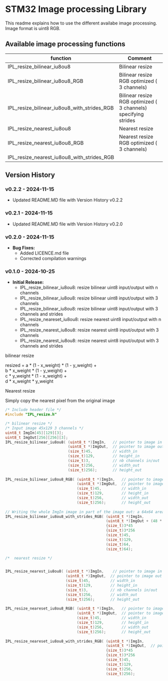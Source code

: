 # STM32 Image processing Library

This readme explains how to use the different availabe image processing.   
Image format is uint8 RGB.

## Available image processing functions


| function        | Comment                 |
|---------------|----------------------|
| IPL_resize_bilinear_iu8ou8        | Bilinear resize      |
| IPL_resize_bilinear_iu8ou8_RGB        | Bilinear resize  RGB optimized ( 3 channels)     |
| IPL_resize_bilinear_iu8ou8_with_strides_RGB | Bilinear resize RGB optimized ( 3 channels)  specifying strides |
| IPL_resize_nearest_iu8ou8 | Nearest resize |
| IPL_resize_nearest_iu8ou8_RGB | Nearest resize RGB optimized ( 3 channels) |
| IPL_resize_nearest_iu8ou8_with_strides_RGB |  | Nearest resize RGB optimized ( 3 channels) specifying strides |


## Version History

### v0.2.2 - 2024-11-15
- Updated README.MD file with Version History v0.2.2


### v0.2.1 - 2024-11-15
- Updated README.MD file with Version History v0.2.0

### v0.2.0 - 2024-11-15
- **Bug Fixes:**
  - Added LICENCE.md file
  - Corrected compilation warnings


### v0.1.0 - 2024-10-25

- **Initial Release:**
  - IPL_resize_bilinear_iu8ou8: resize bilinear uint8 input/output with n channels
  - IPL_resize_bilinear_iu8ou8: resize bilinear uint8 input/output with 3 channels
  - IPL_resize_bilinear_iu8ou8: resize bilinear uint8 input/output with 3 channels and strides
  - IPL_resize_neareset_iu8ou8: resize nearest uint8 input/output with n channels
  - IPL_resize_nearest_iu8ou8: resize nearest uint8 input/output with 3 channels
  - IPL_resize_nearest_iu8ou8: resize nearest uint8 input/output with 3 channels and strides


bilinear resize 

  resized = a * (1 - x_weight) * (1 - y_weight) + \
            b * x_weight * (1 - y_weight) + \
            c * y_weight * (1 - x_weight) + \
            d * x_weight * y_weight
            
            
Nearest resize 
  
  Simply copy the nearest pixel from the original image
            
```C
/* Include header file */
#include "IPL_resize.h"

/* bilinear resize */
/* Input image 45x129 3 channels */  
uint8_t ImgIn[45][129][3];
uint8_t ImgOut[256][256][3];
IPL_resize_bilinear_iu8ou8( (uint8_t *)ImgIn,   // pointer to image in 
                            (uint8_t *)ImgOut,  // pointer to image out
                            (size_t)45,         // width_in
                            (size_t)129,        // height_in
                            (size_t)3,          // nb channels in/out
                            (size_t)256,        // width_out
                            (size_t)256);       // height_out
                            
IPL_resize_bilinear_iu8ou8_RGB( (uint8_t *)ImgIn,   // pointer to image in 
                                (uint8_t *)ImgOut,  // pointer to image out
                                (size_t)45,         // width_in
                                (size_t)129,        // height_in
                                (size_t)256,        // width_out
                                (size_t)256);       // height_out
                            
// Writing the whole ImgIn image in part of the image out: a 64x64 area from pos y=48, x=100
IPL_resize_bilinear_iu8ou8_with_strides_RGB( (uint8_t *)ImgIn,                        // pointer to image in 
                                             (uint8_t *)ImgOut + (48 * 256 + 100)*3,  // pointer to image out
                                             {size_t)3*45                        // stride_in
                                             {size_t)3*256                       // stride_out
                                             (size_t)45,                         // width_in
                                             (size_t)129,                        // height_in
                                             (size_t)64,                         // width_out
                                             (size_t)64);                        // height_out

/*  nearest resize */


IPL_resize_nearest_iu8ou8( (uint8_t *)ImgIn,    // pointer to image in 
                           (uint8_t *)ImgOut,  // pointer to image out
                           (size_t)45,         // width_in
                           (size_t)129,        // height_in
                           (size_t)3,          // nb channels in/out
                           (size_t)256,        // width_out
                           (size_t)256);       // height_out
                            
IPL_resize_neareset_iu8ou8_RGB( (uint8_t *)ImgIn,   // pointer to image in 
                                (uint8_t *)ImgOut,  // pointer to image out
                                (size_t)45,         // width_in
                                (size_t)129,        // height_in
                                (size_t)256,        // width_out
                                (size_t)256);       // height_out
                            
IPL_resize_neareset_iu8ou8_with_strides_RGB( (uint8_t *)ImgIn,                        // pointer to image in 
                                             (uint8_t *)ImgOut,  // pointer to image out
                                             {size_t)3*45                        // stride_in
                                             {size_t)3*256                       // stride_out
                                             (size_t)45,                         // width_in
                                             (size_t)129,                        // height_in
                                             (size_t)256,                         // width_out
                                             (size_t)256);                        // height_out
```
